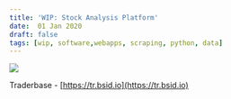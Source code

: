 ```yaml
---
title: 'WIP: Stock Analysis Platform'
date:  01 Jan 2020 
draft: false
tags: [wip, software,webapps, scraping, python, data]
---
```



![](/static/images/tbnode.png)

Traderbase - [https://tr.bsid.io](https://tr.bsid.io)